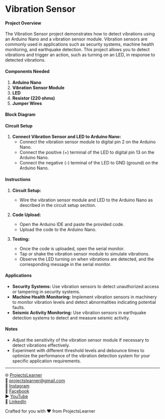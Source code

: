 # Vibration Sensor

#### Project Overview

The Vibration Sensor project demonstrates how to detect vibrations using an Arduino Nano and a vibration sensor module. Vibration sensors are commonly used in applications such as security systems, machine health monitoring, and earthquake detection. This project allows you to detect vibrations and trigger an action, such as turning on an LED, in response to detected vibrations.

#### Components Needed

1. **Arduino Nano**
2. **Vibration Sensor Module**
3. **LED**
4. **Resistor (220 ohms)**
5. **Jumper Wires**

#### Block Diagram


#### Circuit Setup

1. **Connect Vibration Sensor and LED to Arduino Nano:**
   - Connect the vibration sensor module to digital pin 2 on the Arduino Nano.
   - Connect the positive (+) terminal of the LED to digital pin 13 on the Arduino Nano.
   - Connect the negative (-) terminal of the LED to GND (ground) on the Arduino Nano.

#### Instructions

1. **Circuit Setup:**
   - Wire the vibration sensor module and LED to the Arduino Nano as described in the circuit setup section.

2. **Code Upload:**
   - Open the Arduino IDE and paste the provided code.
   - Upload the code to the Arduino Nano.

3. **Testing:**
   - Once the code is uploaded, open the serial monitor.
   - Tap or shake the vibration sensor module to simulate vibrations.
   - Observe the LED turning on when vibrations are detected, and the corresponding message in the serial monitor.

#### Applications

- **Security Systems:** Use vibration sensors to detect unauthorized access or tampering in security systems.
- **Machine Health Monitoring:** Implement vibration sensors in machinery to monitor vibration levels and detect abnormalities indicating potential faults.
- **Seismic Activity Monitoring:** Use vibration sensors in earthquake detection systems to detect and measure seismic activity.

#### Notes

- Adjust the sensitivity of the vibration sensor module if necessary to detect vibrations effectively.
- Experiment with different threshold levels and debounce times to optimize the performance of the vibration detection system for your specific application requirements.

---

🌐 [ProjectsLearner](https://projectslearner.com/learn/arduino-nano-vibration-sensor)  
📧 [projectslearner@gmail.com](mailto:projectslearner@gmail.com)  
📸 [Instagram](https://www.instagram.com/projectslearner/)  
📘 [Facebook](https://www.facebook.com/projectslearner)  
▶️ [YouTube](https://www.youtube.com/@ProjectsLearner)  
📘 [LinkedIn](https://www.linkedin.com/in/projectslearner)  

Crafted for you with ❤️ from ProjectsLearner
